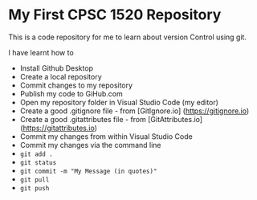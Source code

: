 # My First CPSC 1520 Repository

This is a code repository for me to learn about version Control using git.

I have learnt how to

- Install Github Desktop
- Create a local repository
- Commit changes to my repository
- Publish my code to GiHub.com
- Open my repository folder in Visual Studio Code (my editor)
- Create a good .gitignore file - from [GitIgnore.io] (https://gitignore.io)
- Create a good .gitattributes file - from [GitAttributes.io] (https://gitattributes.io)
- Commit my changes from within Visual Studio Code
- Commit my changes via the command line
 - `git add .`
 - `git status`
 - `git commit -m "My Message (in quotes)"`
 - `git pull`
 - `git push`